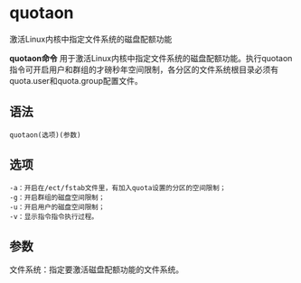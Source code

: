 quotaon
===

激活Linux内核中指定文件系统的磁盘配额功能


**quotaon命令** 用于激活Linux内核中指定文件系统的磁盘配额功能。执行quotaon指令可开启用户和群组的才磅秒年空间限制，各分区的文件系统根目录必须有quota.user和quota.group配置文件。

##  语法

```
quotaon(选项)(参数)
```

##  选项

```
-a：开启在/ect/fstab文件里，有加入quota设置的分区的空间限制；
-g：开启群组的磁盘空间限制；
-u：开启用户的磁盘空间限制；
-v：显示指令指令执行过程。
```

##  参数

文件系统：指定要激活磁盘配额功能的文件系统。


